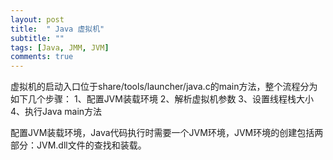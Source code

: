 ```yaml
---
layout: post
title:  " Java 虚拟机"
subtitle: ""
tags: [Java, JMM, JVM]
comments: true
---
```


虚拟机的启动入口位于share/tools/launcher/java.c的main方法，整个流程分为如下几个步骤： 
 1、配置JVM装载环境 
 2、解析虚拟机参数 
 3、设置线程栈大小 
 4、执行Java main方法

配置JVM装载环境，Java代码执行时需要一个JVM环境，JVM环境的创建包括两部分：JVM.dll文件的查找和装载。